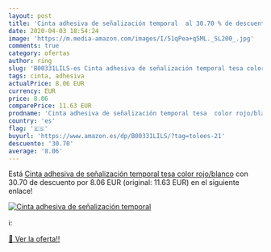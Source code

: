 ```yaml
---
layout: post
title: 'Cinta adhesiva de señalización temporal  al 30.70 % de descuento'
date: 2020-04-03 18:54:24
image: 'https://m.media-amazon.com/images/I/51qPea+q5ML._SL200_.jpg'
comments: true
category: ofertas
author: ring
slug: 'B00331LILS-es Cinta adhesiva de señalización temporal tesa color...'
tags: cinta, adhesiva
actualPrice: 8.06 EUR
currency: EUR
price: 8.06
comparePrice: 11.63 EUR
prodname: 'Cinta adhesiva de señalización temporal tesa  color rojo/blanco'
country: 'es'
flag: '🇪🇸'
buyurl: 'https://www.amazon.es/dp/B00331LILS/?tag=tolees-21'
descuento: '30.70'
average: '8.06'
---
```


Está [Cinta adhesiva de señalización temporal tesa  color rojo/blanco](https://www.amazon.es/dp/B00331LILS/?tag=tolees-21) con 30.70 de descuento por 8.06 EUR (original: 11.63 EUR) en el siguiente enlace!

[![Cinta adhesiva de señalización temporal ](https://m.media-amazon.com/images/I/51qPea+q5ML._SL200_.jpg)](https://www.amazon.es/dp/B00331LILS/?tag=tolees-21)

ℹ️:


[🛒 Ver la oferta!!](https://www.amazon.es/dp/B00331LILS/?tag=tolees-21)
